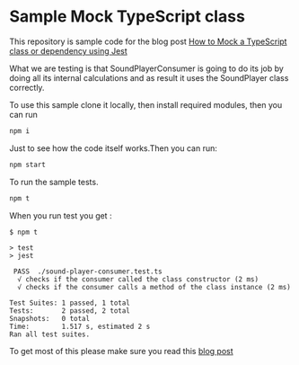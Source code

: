 
# Sample Mock TypeScript class

This repository is sample code for the blog post [How to Mock a TypeScript class or dependency using Jest](https://www.abrahamberg.com/blog/how-to-use-jest-in-typescript-to-mock-a-class/)

What we are testing is that SoundPlayerConsumer is going to do its job by doing all its internal calculations and as result it uses the SoundPlayer class correctly.

To use this sample clone it locally, then  install required modules, then you can run

```bash
npm i
```

Just to see how the code itself works.Then you can run:

```bash
npm start
```

To run the sample tests.

```bash
npm t
```

When you run test you get :

```console
$ npm t

> test
> jest

 PASS  ./sound-player-consumer.test.ts
  √ checks if the consumer called the class constructor (2 ms)
  √ checks if the consumer calls a method of the class instance (2 ms)                                                                                                                                                                        
                                                                                                                                                                                                                                              
Test Suites: 1 passed, 1 total                                                                                                                                                                                                                
Tests:       2 passed, 2 total                                                                                                                                                                                                                
Snapshots:   0 total
Time:        1.517 s, estimated 2 s
Ran all test suites.
```

To get most of this please make sure you read this [blog post](https://www.abrahamberg.com/blog/how-to-use-jest-in-typescript-to-mock-a-class/)
